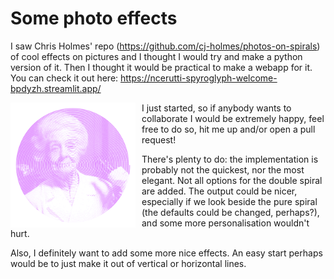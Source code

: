 # Some photo effects

I saw Chris Holmes' repo (https://github.com/cj-holmes/photos-on-spirals) of cool effects on pictures and I thought I would try and make a python version of it.
Then I thought it would be practical to make a webapp for it. You can check it out here: https://ncerutti-spyroglyph-welcome-bpdyzh.streamlit.app/

<center>
<img src="https://github.com/ncerutti/spyroglyph/blob/main/images/ritalm.png"
     alt="Rita Levi Montalcini portrait"
     width="200"
     height="200"
     style="float: left; margin-right: 10px;" />
</center>
     
I just started, so if anybody wants to collaborate I would be extremely happy, feel free to do so, hit me up and/or open a pull request!

There's plenty to do: the implementation is probably not the quickest, nor the most elegant. Not all options for the double spiral are added. The output could be nicer, especially if we look beside the pure spiral (the defaults could be changed, perhaps?), and some more personalisation wouldn't hurt.

Also, I definitely want to add some more nice effects. An easy start perhaps would be to just make it out of vertical or horizontal lines.
